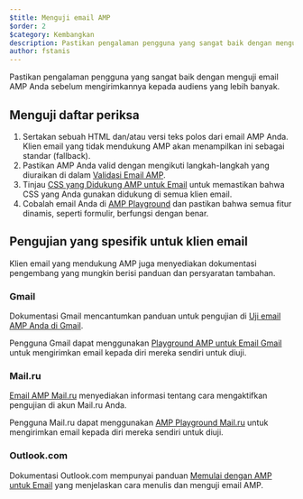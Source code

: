 ```yaml
---
$title: Menguji email AMP
$order: 2
$category: Kembangkan
description: Pastikan pengalaman pengguna yang sangat baik dengan menguji email AMP Anda sebelum mengirimkannya kepada audiens yang lebih banyak.
author: fstanis
---
```


Pastikan pengalaman pengguna yang sangat baik dengan menguji email AMP Anda sebelum mengirimkannya kepada audiens yang lebih banyak.

## Menguji daftar periksa

1. Sertakan sebuah HTML dan/atau versi teks polos dari email AMP Anda. Klien email yang tidak mendukung AMP akan menampilkan ini sebagai standar (fallback).
2. Pastikan AMP Anda valid dengan mengikuti langkah-langkah yang diuraikan di dalam  [Validasi Email AMP](/content/amp-dev/documentation/guides-and-tutorials/learn/validation-workflow/validate_emails.md).
3. Tinjau [CSS yang Didukung AMP untuk Email](/content/amp-dev/documentation/guides-and-tutorials/learn/email-spec/amp-email-css.md) untuk memastikan bahwa CSS yang Anda gunakan didukung di semua klien email.
4. Cobalah email Anda di [AMP Playground](https://playground.amp.dev/?runtime=amp4email) dan pastikan bahwa semua fitur dinamis, seperti formulir, berfungsi dengan benar.

## Pengujian yang spesifik untuk klien email

Klien email yang mendukung AMP juga menyediakan dokumentasi pengembang yang mungkin berisi panduan dan persyaratan tambahan.

### Gmail

Dokumentasi Gmail mencantumkan panduan untuk pengujian di [Uji email AMP Anda di Gmail](https://developers.google.com/gmail/ampemail/testing-dynamic-email).

Pengguna Gmail dapat menggunakan [Playground AMP untuk Email Gmail](https://amp.gmail.dev/playground/) untuk mengirimkan email kepada diri mereka sendiri untuk diuji.

### Mail.ru

[Email AMP Mail.ru](https://postmaster.mail.ru/amp) menyediakan informasi tentang cara mengaktifkan pengujian di akun Mail.ru Anda.

Pengguna Mail.ru dapat menggunakan [AMP Playground Mail.ru](https://postmaster.mail.ru/amp/playground.html) untuk mengirimkan email kepada diri mereka sendiri untuk diuji.

### Outlook.com

Dokumentasi Outlook.com mempunyai panduan [Memulai dengan AMP untuk Email](https://docs.microsoft.com/en-us/outlook/amphtml/get-started) yang menjelaskan cara menulis dan menguji email AMP.
